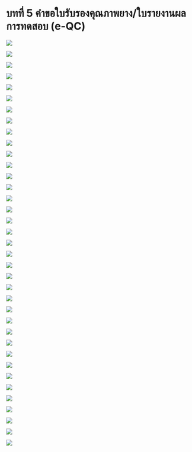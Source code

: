 บทที่ 5 คำขอใบรับรองคุณภาพยาง/ใบรายงานผลการทดสอบ (e-QC)
===

![](./img/docsjpg_Page77.jpg)

![](./img/docsjpg_Page78.jpg)

![](./img/docsjpg_Page79.jpg)

![](./img/docsjpg_Page80.jpg)

![](./img/docsjpg_Page81.jpg)

![](./img/docsjpg_Page82.jpg)

![](./img/docsjpg_Page83.jpg)

![](./img/docsjpg_Page84.jpg)

![](./img/docsjpg_Page85.jpg)

![](./img/docsjpg_Page86.jpg)

![](./img/docsjpg_Page87.jpg)

![](./img/docsjpg_Page88.jpg)

![](./img/docsjpg_Page89.jpg)

![](./img/docsjpg_Page90.jpg)

![](./img/docsjpg_Page91.jpg)

![](./img/docsjpg_Page92.jpg)

![](./img/docsjpg_Page93.jpg)

![](./img/docsjpg_Page94.jpg)

![](./img/docsjpg_Page95.jpg)

![](./img/docsjpg_Page96.jpg)

![](./img/docsjpg_Page97.jpg)

![](./img/docsjpg_Page98.jpg)

![](./img/docsjpg_Page99.jpg)

![](./img/docsjpg_Page100.jpg)

![](./img/docsjpg_Page101.jpg)

![](./img/docsjpg_Page102.jpg)

![](./img/docsjpg_Page103.jpg)

![](./img/docsjpg_Page104.jpg)

![](./img/docsjpg_Page105.jpg)

![](./img/docsjpg_Page106.jpg)

![](./img/docsjpg_Page107.jpg)

![](./img/docsjpg_Page108.jpg)

![](./img/docsjpg_Page109.jpg)

![](./img/docsjpg_Page110.jpg)

![](./img/docsjpg_Page111.jpg)

![](./img/docsjpg_Page112.jpg)

![](./img/docsjpg_Page113.jpg)